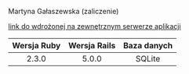 Martyna Gałaszewska (zaliczenie)

[link do wdrożonej na zewnętrznym serwerze aplikacji]()

| Wersja Ruby  | Wersja Rails | Baza danych  |
| :-------------: |:-------------:| :-----:|
|  2.3.0  | 5.0.0 | SQLite |
